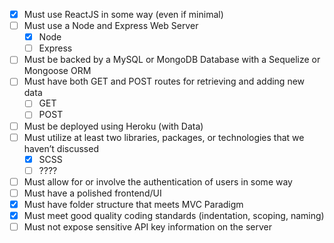 -  [x] Must use ReactJS in some way (even if minimal)
-  [ ] Must use a Node and Express Web Server
   -  [x] Node
   -  [ ] Express
-  [ ] Must be backed by a MySQL or MongoDB Database with a Sequelize or Mongoose ORM
-  [ ] Must have both GET and POST routes for retrieving and adding new data
   -  [ ] GET
   -  [ ] POST
-  [ ] Must be deployed using Heroku (with Data)
-  [ ] Must utilize at least two libraries, packages, or technologies that we haven’t discussed
   -  [x] SCSS
   -  [ ] ????
-  [ ] Must allow for or involve the authentication of users in some way
-  [ ] Must have a polished frontend/UI
-  [x] Must have folder structure that meets MVC Paradigm
-  [x] Must meet good quality coding standards (indentation, scoping, naming)
-  [ ] Must not expose sensitive API key information on the server
